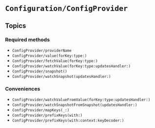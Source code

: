 # ``Configuration/ConfigProvider``

## Topics

### Required methods
- ``ConfigProvider/providerName``
- ``ConfigProvider/value(forKey:type:)``
- ``ConfigProvider/fetchValue(forKey:type:)``
- ``ConfigProvider/watchValue(forKey:type:updatesHandler:)``
- ``ConfigProvider/snapshot()``
- ``ConfigProvider/watchSnapshot(updatesHandler:)``

### Conveniences
- ``ConfigProvider/watchValueFromValue(forKey:type:updatesHandler:)``
- ``ConfigProvider/watchSnapshotFromSnapshot(updatesHandler:)``
- ``ConfigProvider/mapKeys(_:)``
- ``ConfigProvider/prefixKeys(with:)``
- ``ConfigProvider/prefixKeys(with:context:keyDecoder:)``

